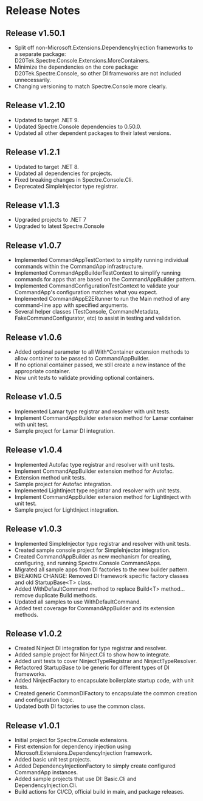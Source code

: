 # Release Notes

## Release v1.50.1
* Split off non-Microsoft.Extensions.DependencyInjection frameworks to a separate package: D20Tek.Spectre.Console.Extensions.MoreContainers.
* Minimize the dependencies on the core package: D20Tek.Spectre.Console, so other DI frameworks are not included unnecessarily.
* Changing versioning to match Spectre.Console more clearly.

## Release v1.2.10
* Updated to target .NET 9.
* Updated Spectre.Console dependencies to 0.50.0.
* Updated all other dependent packages to their latest versions.

## Release v1.2.1
* Updated to target .NET 8.
* Updated all dependencies for projects.
* Fixed breaking changes in Spectre.Console.Cli.
* Deprecated SimpleInjector type registrar.

## Release v1.1.3
* Upgraded projects to .NET 7
* Upgraded to latest Spectre.Console

## Release v1.0.7
* Implemented CommandAppTestContext to simplify running individual commands within the CommandApp infrastructure.
* Implemented CommandAppBuilderTestContext to simplify running commands for apps that are based on the CommandAppBuilder pattern.
* Implemented CommandConfigurationTestContext to validate your CommandApp's configuration matches what you expect.
* Implemented CommandAppE2ERunner to run the Main method of any command-line app with specified arguments.
* Several helper classes (TestConsole, CommandMetadata, FakeCommandConfigurator, etc) to assist in testing and validation.

## Release v1.0.6
* Added optional parameter to all With*Container extension methods to allow container to be passed to CommandAppBuilder.
* If no optional container passed, we still create a new instance of the appropriate container.
* New unit tests to validate providing optional containers.

## Release v1.0.5
* Implemented Lamar type registrar and resolver with unit tests.
* Implement CommandAppBuilder extension method for Lamar container with unit test.
* Sample project for Lamar DI integration.

## Release v1.0.4
* Implemented Autofac type registrar and resolver with unit tests.
* Implement CommandAppBuilder extension method for Autofac.
* Extension method unit tests.
* Sample project for Autofac integration.
* Implemented LightInject type registrar and resolver with unit tests.
* Implement CommandAppBuilder extension method for LightInject with unit test.
* Sample project for LightInject integration.

## Release v1.0.3
* Implemented SimpleInjector type registrar and resolver with unit tests.
* Created sample console project for SimpleInjector integration.
* Created CommandAppBuilder as new mechanism for creating, configuring, and running Spectre.Console CommandApps.
* Migrated all sample apps from DI factories to the new builder pattern.
* BREAKING CHANGE: Removed DI framework specific factory classes and old StartupBase&lt;T&gt; class.
* Added WithDefaultCommand method to replace Build&lt;T&gt; method... remove duplicate Build methods.
* Updated all samples to use WithDefaultCommand.
* Added test coverage for CommandAppBuilder and its extension methods.

## Release v1.0.2
* Created Ninject DI integration for type registrar and resolver.
* Added sample project for Ninject.Cli to show how to integrate.
* Added unit tests to cover NinjectTypeRegistrar and NinjectTypeResolver.
* Refactored StartupBase to be generic for different types of DI frameworks.
* Added NinjectFactory to encapsulate boilerplate startup code, with unit tests.
* Created generic CommonDIFactory to encapsulate the common creation and configuration logic.
* Updated both DI factories to use the common class.

## Release v1.0.1
* Initial project for Spectre.Console extensions.
* First extension for dependency injection using Microsoft.Extensions.DependencyInjection framework.
* Added basic unit test projects.
* Added DependencyInjectionFactory to simply create configured CommandApp instances.
* Added sample projects that use DI: Basic.Cli and DependencyInjection.Cli.
* Build actions for CI/CD, official build in main, and package releases.
